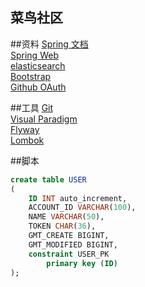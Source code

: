 ## 菜鸟社区

##资料 
[Spring 文档](https://spring.io/guides) <br>
[Spring Web](https://spring.io/guides/gs/serving-web-conteng/) <br>
[elasticsearch](https://elasticsearch.cn/explore) <br>
[Bootstrap](https://v3.bootcss.com/getting-started) <br>
[Github OAuth](https://developer.github.com/apps/building-oauth-apps/creating-an-oauth-app/)

##工具
[Git](https://git-scm.com/download) <br>
[Visual Paradigm](https://www.visual-paradigm.com) <br>
[Flyway](https://flywaydb.org/getstarted/firststeps/maven) <br>
[Lombok](https://projectlombok.org/)

##脚本
```sql
create table USER
(
	ID INT auto_increment,
	ACCOUNT_ID VARCHAR(100),
	NAME VARCHAR(50),
	TOKEN CHAR(36),
	GMT_CREATE BIGINT,
	GMT_MODIFIED BIGINT,
	constraint USER_PK
		primary key (ID)
);


```